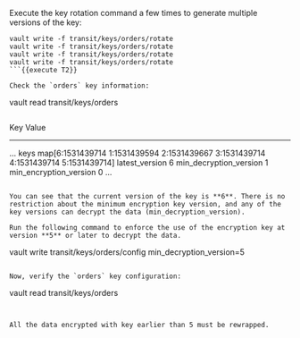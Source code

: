Execute the key rotation command a few times to generate multiple versions of the key:

```
vault write -f transit/keys/orders/rotate
vault write -f transit/keys/orders/rotate
vault write -f transit/keys/orders/rotate
vault write -f transit/keys/orders/rotate
```{{execute T2}}

Check the `orders` key information:

```
vault read transit/keys/orders
```{{execute T2}}

```
Key                       Value
---                       -----
...
keys                      map[6:1531439714 1:1531439594 2:1531439667 3:1531439714 4:1531439714 5:1531439714]
latest_version            6
min_decryption_version    1
min_encryption_version    0
...
```

You can see that the current version of the key is **6**. There is no restriction about the minimum encryption key version, and any of the key versions can decrypt the data (min_decryption_version).

Run the following command to enforce the use of the encryption key at version **5** or later to decrypt the data.

```
vault write transit/keys/orders/config min_decryption_version=5
```{{execute T2}}

Now, verify the `orders` key configuration:

```
vault read transit/keys/orders
```{{execute T2}}


All the data encrypted with key earlier than 5 must be rewrapped. 
